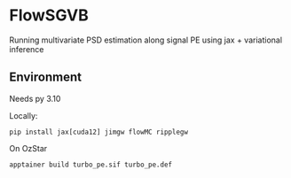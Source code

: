 # FlowSGVB

Running multivariate PSD estimation along signal PE using jax + variational inference



## Environment

Needs py 3.10

Locally:
```
pip install jax[cuda12] jimgw flowMC ripplegw
```

On OzStar 
```
apptainer build turbo_pe.sif turbo_pe.def
```




